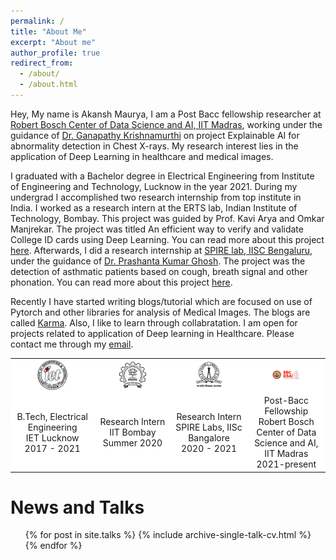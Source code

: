```yaml
---
permalink: /
title: "About Me"
excerpt: "About me"
author_profile: true
redirect_from: 
  - /about/
  - /about.html
---
```


Hey, My name is Akansh Maurya, I am a Post Bacc fellowship researcher at [Robert Bosch Center of Data Science and AI, IIT Madras](https://rbcdsai.iitm.ac.in/), working under the guidance of [Dr. Ganapathy Krishnamurthi](https://scholar.google.com/citations?hl=en&user=TXjlCH4AAAAJ&view_op=list_works&sortby=pubdate) on project Explainable AI for abnormality detection in Chest X-rays. My research interest lies in the application of Deep Learning in healthcare and medical images.
<br />

I graduated with a Bachelor degree in Electrical Engineering from Institute of Engineering and Technology, Lucknow in the year 2021. During my undergrad I accomplished two research internship from top institute in India. I worked as a research intern at the ERTS lab, Indian Institute of Technology, Bombay. This project was guided by Prof. Kavi Arya and Omkar Manjrekar. The project was titled An efficient way to verify and validate College ID cards using Deep Learning. You can read more about this project [here](https://akansh12.github.io/blogs/Verifying_and_Validating_College_ID_Images.html). Afterwards, I did a research internship at [SPIRE lab, IISC Bengaluru](https://spire.ee.iisc.ac.in/), under the guidance of [Dr. Prashanta Kumar Ghosh](https://scholar.google.com/citations?hl=en&user=B_yn0m0AAAAJ&view_op=list_works&sortby=pubdate). The project was the detection of asthmatic patients based on cough, breath signal and other phonation. You can read more about this project [here](https://raw.githubusercontent.com/akansh12/breath_segmentation/main/Results.pdf). 

Recently I have started writing blogs/tutorial which are focused on use of Pytorch and other libraries for analysis of Medical Images. The blogs are called [Karma](https://akansh12.github.io/karma). Also, I like to learn through collabratation. I am open for projects related to application of Deep learning in Healthcare. Please contact me through my [email](mailto:akanshmaurya@gmail.com). 

<div class = "row">
 
  <table class = 'about-edu'>

<tr>
  
  <td align="center" width="16%" style = "vertical-align: middle; background-color: rgba(255, 255, 255, 1)">
    <a href="https://www.ietlucknow.ac.in/"><img src = "images/iet_logo.png" width="40%"></a>
  </td>
  
  <td align="center" width="16%" style = "vertical-align: middle; background-color: rgba(255, 255, 255, 1)">
    <a href="https://www.iitb.ac.in/"><img src = "images/iit_logo.png" width="40%"></a>
  </td>
  
  <td align="center" width="16%" style = "vertical-align: middle; background-color: rgba(255, 255, 255, 1)">
    <a href="https://spire.ee.iisc.ac.in/"><img src = "images/iisc_logo.jpg" width="40%"></a>
  </td>
  
  <td align="center" width="16%" style = "vertical-align: middle; background-color: rgba(255, 255, 255, 1)">
    <a href="https://rbcdsai.iitm.ac.in/"><img src = "images/rbcdsai_logo.jpg" width="40%"></a>
  </td>  
</tr>
<tr>

  <td align="center" style = "vertical-align: middle; background-color: rgba(255, 255, 255, 1)">B.Tech, Electrical Engineering<br>IET Lucknow<br>2017 - 2021</td>

  <td align="center" style = "vertical-align: middle; background-color: rgba(255, 255, 255, 1)">Research Intern<br>IIT Bombay<br>Summer 2020</td>

  <td align="center" style = "vertical-align: middle; background-color: rgba(255, 255, 255, 1)">Research Intern<br>SPIRE Labs, IISc Bangalore<br>2020 - 2021</td>

  <td align="center" style = "vertical-align: middle; background-color: rgba(255, 255, 255, 1)">Post-Bacc Fellowship<br>Robert Bosch Center of Data Science and AI, IIT Madras<br>2021-present</td>

</tr>

  </table>
  
</div>

News and Talks
======
  <ul>{% for post in site.talks %}
    {% include archive-single-talk-cv.html %}
  {% endfor %}</ul>